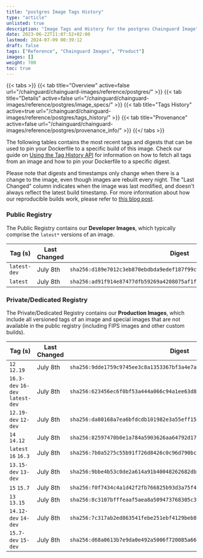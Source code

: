 ```yaml
---
title: "postgres Image Tags History"
type: "article"
unlisted: true
description: "Image Tags and History for the postgres Chainguard Image"
date: 2023-06-22T11:07:52+02:00
lastmod: 2024-07-09 00:39:12
draft: false
tags: ["Reference", "Chainguard Images", "Product"]
images: []
weight: 700
toc: true
---
```


{{< tabs >}}
{{< tab title="Overview" active=false url="/chainguard/chainguard-images/reference/postgres/" >}}
{{< tab title="Details" active=false url="/chainguard/chainguard-images/reference/postgres/image_specs/" >}}
{{< tab title="Tags History" active=true url="/chainguard/chainguard-images/reference/postgres/tags_history/" >}}
{{< tab title="Provenance" active=false url="/chainguard/chainguard-images/reference/postgres/provenance_info/" >}}
{{</ tabs >}}

The following tables contains the most recent tags and digests that can be used to pin your Dockerfile to a specific build of this image. Check our guide on [Using the Tag History API](/chainguard/chainguard-images/using-the-tag-history-api/) for information on how to fetch all tags from an image and how to pin your Dockerfile to a specific digest.

Please note that digests and timestamps only change when there is a change to the image, even though images are rebuilt every night. The "Last Changed" column indicates when the image was last modified, and doesn't always reflect the latest build timestamp. For more information about how our reproducible builds work, please refer to [this blog post](https://www.chainguard.dev/unchained/reproducing-chainguards-reproducible-image-builds).

### Public Registry
The Public Registry contains our **Developer Images**, which typically comprise the `latest*` versions of an image.

| Tag (s)       | Last Changed | Digest                                                                    |
|---------------|--------------|---------------------------------------------------------------------------|
|  `latest-dev` | July 8th     | `sha256:d189e7012c3eb870ebdbda9edef187f99c64b5ae8212aa9d81a6364af6e09b88` |
|  `latest`     | July 8th     | `sha256:ad91f914e87477dfb59269a4208075af1f55cbf175d1432a9e4d4c3f47f9ee1b` |


### Private/Dedicated Registry
The Private/Dedicated Registry contains our **Production Images**, which include all versioned tags of an image and special images that are not available in the public registry (including FIPS images and other custom builds).

| Tag (s)                           | Last Changed | Digest                                                                    |
|-----------------------------------|--------------|---------------------------------------------------------------------------|
|  `12` `12.19`                     | July 8th     | `sha256:9dde1759c9745ee3c8a1353367bf3a4e7acc8339e818550c4f39377459ea6f65` |
|  `16.3-dev` `16-dev` `latest-dev` | July 8th     | `sha256:623456ec6f0bf53a444a066c94a1ee63d89a03b2e0281481a278308f90a85b4d` |
|  `12.19-dev` `12-dev`             | July 8th     | `sha256:da80168a7ea6bfdcdb101982e3a55eff15b370b75ff7107f3b1892e1842e6081` |
|  `14` `14.12`                     | July 8th     | `sha256:82597470b0e1a784a5903626aa64792d172ea935aa20c4ffa7f956d43c1df610` |
|  `latest` `16` `16.3`             | July 8th     | `sha256:7b0a5275c55b91f726d8426c0c96d790bcdb818d6f04ff764157652bdb442742` |
|  `13.15-dev` `13-dev`             | July 8th     | `sha256:9bbe4b53c0de2a614a91b40048262682db71b1b869915cd1c4c802f757d1de56` |
|  `15` `15.7`                      | July 8th     | `sha256:f0f7434c4a1d42f2fb766825b93d3a75f46e3582b1ebb614291b4570798d4a24` |
|  `13` `13.15`                     | July 8th     | `sha256:8c3107bfffeaaf5aea8a509473768305c37d7e261852e68ddf427db71d31c5e0` |
|  `14.12-dev` `14-dev`             | July 8th     | `sha256:7c317ab2ed863541febe251ebf4129beb8ba1a9da2c527f57c5c594205749c3d` |
|  `15.7-dev` `15-dev`              | July 8th     | `sha256:d68a0613b7e9da0e492a5006f720085a6624b4f69ec2d4debaf8e2a1f6f2319d` |

